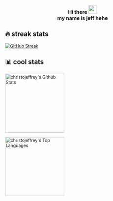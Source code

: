 <!--
**christojeffrey/christojeffrey** is a ✨ _special_ ✨ repository because its `README.md` (this file) appears on your GitHub profile.

Here are some ideas to get you started:

- 🔭 I’m currently working on ...
- 🌱 I’m currently learning ...
- 👯 I’m looking to collaborate on ...
- 🤔 I’m looking for help with ...
- 💬 Ask me about ...
- 📫 How to reach me: ...
- 😄 Pronouns: ...
- ⚡ Fun fact: ... -->

<h3 align="center">
  Hi there
  <img src="https://media.giphy.com/media/hvRJCLFzcasrR4ia7z/giphy.gif" width="28">
  <br/>
  my name is jeff hehe
</h3>

## 🔥 streak stats

<!-- GitHub Readme Streak Stats - https://github.com/DenverCoder1/github-readme-streak-stats -->

[![GitHub Streak](https://github-readme-streak-stats.herokuapp.com?user=christojeffrey&theme=dark&hide_border=true&date_format=M%20j%5B%2C%20Y%5D)](https://git.io/streak-stats)

<!-- Some badges are from https://github.com/Ileriayo/markdown-badges -->

## 📊 cool stats

<!-- https://github.com/anuraghazra/github-readme-stats -->

  <a href="https://github.com/anuraghazra/github-readme-stats"><img alt="christojeffrey's Github Stats" src="https://github-readme-stats.vercel.app/api?username=christojeffrey&theme=dark&hide_border=true" height="192px"/></a>

<a href="https://github.com/anuraghazra/github-readme-stats"><img alt="christojeffrey's Top Languages" src="https://github-readme-stats.vercel.app/api/top-langs/?username=christojeffrey&langs_count=8&layout=compact&theme=react&hide_border=true&bg_color=1F222E&title_color=F85D7F&icon_color=F8D866&hide=Jupyter%20Notebook" height="192px"/></a>


